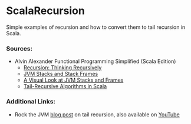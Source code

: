 # ScalaRecursion

Simple examples of recursion and how to convert them to tail recursion in Scala.


### Sources:
* Alvin Alexander Functional Programming Simplified (Scala Edition) 
  * [Recursion: Thinking Recursively](https://alvinalexander.com/scala/fp-book/recursion-thinking-recursively-function-signatures)
  * [JVM Stacks and Stack Frames](https://alvinalexander.com/scala/fp-book/recursion-jvm-stacks-stack-frames)
  * [A Visual Look at JVM Stacks and Frames](https://alvinalexander.com/scala/fp-book/recursion-visual-look-jvm-stack-frames)
  * [Tail-Recursive Algorithms in Scala](https://alvinalexander.com/scala/fp-book/tail-recursive-algorithms)

### Additional Links:
* Rock the JVM [blog post](https://blog.rockthejvm.com/sorting) on tail recursion, also available on [YouTube](https://www.youtube.com/watch?v=YKwBBe3FlAM)